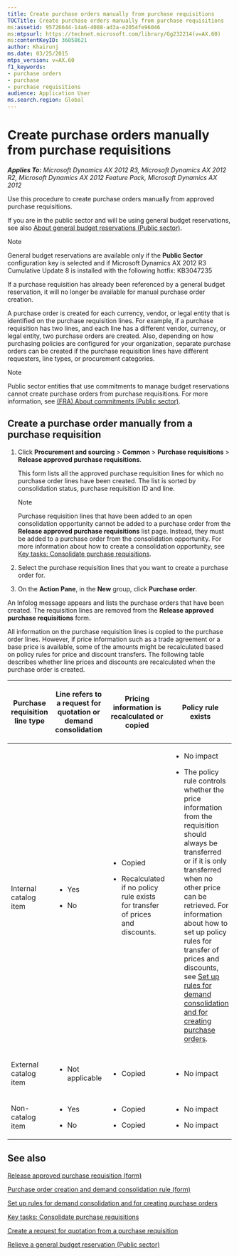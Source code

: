 ```yaml
---
title: Create purchase orders manually from purchase requisitions
TOCTitle: Create purchase orders manually from purchase requisitions
ms:assetid: 95726644-14a6-4088-ad3a-e2054fe96046
ms:mtpsurl: https://technet.microsoft.com/library/Gg232214(v=AX.60)
ms:contentKeyID: 36058621
author: Khairunj
ms.date: 03/25/2015
mtps_version: v=AX.60
f1_keywords:
- purchase orders
- purchase
- purchase requisitions
audience: Application User
ms.search.region: Global
---
```


# Create purchase orders manually from purchase requisitions 


_**Applies To:** Microsoft Dynamics AX 2012 R3, Microsoft Dynamics AX 2012 R2, Microsoft Dynamics AX 2012 Feature Pack, Microsoft Dynamics AX 2012_

Use this procedure to create purchase orders manually from approved purchase requisitions.

If you are in the public sector and will be using general budget reservations, see also [About general budget reservations (Public sector)](about-general-budget-reservations-public-sector.md).


> [!NOTE]
> <P>General budget reservations are available only if the <STRONG>Public Sector</STRONG> configuration key is selected and if Microsoft Dynamics AX 2012 R3 Cumulative Update 8 is installed with the following hotfix: KB3047235</P>



If a purchase requisition has already been referenced by a general budget reservation, it will no longer be available for manual purchase order creation.

A purchase order is created for each currency, vendor, or legal entity that is identified on the purchase requisition lines. For example, if a purchase requisition has two lines, and each line has a different vendor, currency, or legal entity, two purchase orders are created. Also, depending on how purchasing policies are configured for your organization, separate purchase orders can be created if the purchase requisition lines have different requesters, line types, or procurement categories.


> [!NOTE]
> <P>Public sector entities that use commitments to manage budget reservations cannot create purchase orders from purchase requisitions. For more information, see <A href="fra-about-commitments-public-sector.md">(FRA) About commitments (Public sector)</A>.</P>



## Create a purchase order manually from a purchase requisition

1.  Click **Procurement and sourcing** \> **Common** \> **Purchase requisitions** \> **Release approved purchase requisitions**.
    
    This form lists all the approved purchase requisition lines for which no purchase order lines have been created. The list is sorted by consolidation status, purchase requisition ID and line.
    

    > [!NOTE]
    > <P>Purchase requisition lines that have been added to an open consolidation opportunity cannot be added to a purchase order from the <STRONG>Release approved purchase requisitions</STRONG> list page. Instead, they must be added to a purchase order from the consolidation opportunity. For more information about how to create a consolidation opportunity, see <A href="key-tasks-consolidate-purchase-requisitions.md">Key tasks: Consolidate purchase requisitions</A>.</P>



2.  Select the purchase requisition lines that you want to create a purchase order for.

3.  On the **Action Pane**, in the **New** group, click **Purchase order**.

An Infolog message appears and lists the purchase orders that have been created. The requisition lines are removed from the **Release approved purchase requisitions** form.

All information on the purchase requisition lines is copied to the purchase order lines. However, if price information such as a trade agreement or a base price is available, some of the amounts might be recalculated based on policy rules for price and discount transfers. The following table describes whether line prices and discounts are recalculated when the purchase order is created.

<table>
<colgroup>
<col style="width: 25%" />
<col style="width: 25%" />
<col style="width: 25%" />
<col style="width: 25%" />
</colgroup>
<thead>
<tr class="header">
<th><p>Purchase requisition line type</p></th>
<th><p>Line refers to a request for quotation or demand consolidation</p></th>
<th><p>Pricing information is recalculated or copied</p></th>
<th><p>Policy rule exists</p></th>
</tr>
</thead>
<tbody>
<tr class="odd">
<td><p>Internal catalog item</p></td>
<td><ul>
<li><p>Yes</p></li>
<li><p>No</p></li>
</ul></td>
<td><ul>
<li><p>Copied</p></li>
<li><p>Recalculated if no policy rule exists for transfer of prices and discounts.</p></li>
</ul></td>
<td><ul>
<li><p>No impact</p></li>
<li><p>The policy rule controls whether the price information from the requisition should always be transferred or if it is only transferred when no other price can be retrieved. For information about how to set up policy rules for transfer of prices and discounts, see <a href="set-up-rules-for-demand-consolidation-and-for-creating-purchase-orders.md">Set up rules for demand consolidation and for creating purchase orders</a>.</p></li>
</ul></td>
</tr>
<tr class="even">
<td><p>External catalog item</p></td>
<td><ul>
<li><p>Not applicable</p></li>
</ul></td>
<td><ul>
<li><p>Copied</p></li>
</ul></td>
<td><ul>
<li><p>No impact</p></li>
</ul></td>
</tr>
<tr class="odd">
<td><p>Non-catalog item</p></td>
<td><ul>
<li><p>Yes</p></li>
<li><p>No</p></li>
</ul></td>
<td><ul>
<li><p>Copied</p></li>
<li><p>Copied</p></li>
</ul></td>
<td><ul>
<li><p>No impact</p></li>
<li><p>No impact</p></li>
</ul></td>
</tr>
</tbody>
</table>


## See also

[Release approved purchase requisition (form)](https://technet.microsoft.com/library/hh242658\(v=ax.60\))

[Purchase order creation and demand consolidation rule (form)](https://technet.microsoft.com/library/hh209698\(v=ax.60\))

[Set up rules for demand consolidation and for creating purchase orders](set-up-rules-for-demand-consolidation-and-for-creating-purchase-orders.md)

[Key tasks: Consolidate purchase requisitions](key-tasks-consolidate-purchase-requisitions.md)

[Create a request for quotation from a purchase requisition](create-a-request-for-quotation-from-a-purchase-requisition.md)

[Relieve a general budget reservation (Public sector)](relieve-a-general-budget-reservation-public-sector.md)

  


